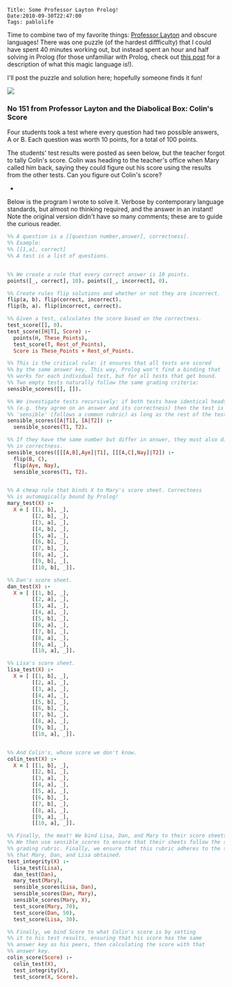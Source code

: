     Title: Some Professor Layton Prolog!
    Date:2010-09-30T22:47:00
    Tags: pablolife

Time to combine two of my favorite things:  [Professor Layton][1] and obscure
languages!  There was one puzzle (of the hardest diffficulty) that I could have
spent 40 minutes working out, but instead spent an hour and half solving in
Prolog (for those unfamiliar with Prolog, check out [this post][2] for a
description of what this magic language is!).


I'll post the puzzle and solution here; hopefully someone finds it fun!

[![][3]][4]

### No 151 from Professor Layton and the Diabolical Box: Colin's Score

Four students took a test where every question had two possible answers, A or
B. Each question was worth 10 points, for a total of 100 points.

The students' test results were posted as seen below, but the teacher forgot
to tally Colin's score. Colin was heading to the teacher's office when Mary
called him back, saying they could figure out his score using the results from
the other tests. Can you figure out Colin's score?

-

Below is the program I wrote to solve it. Verbose by contemporary language
standards, but almost no thinking required, and the answer in an instant! Note
the original version didn't have so many comments; these are to guide the
curious reader.

```prolog
%% A question is a [[question number,answer], correctness].
%% Example:
%% [[1,a], correct]
%% A test is a list of questions.


%% We create a rule that every correct answer is 10 points.
points([_, correct], 10). points([_, incorrect], 0).

%% Create rules flip solutions and whether or not they are incorrect.
flip(a, b). flip(correct, incorrect).
flip(b, a). flip(incorrect, correct).

%% Given a test, calculates the score based on the correctness.
test_score([], 0).
test_score([H|T], Score) :-
  points(H, These_Points),
  test_score(T, Rest_of_Points),
  Score is These_Points + Rest_of_Points.

%% This is the critical rule: it ensures that all tests are scored
%% by the same answer key. This way, Prolog won't find a binding that
%% works for each individual test, but for all tests that get bound.
%% Two empty tests naturally follow the same grading criteria:
sensible_scores([], []).

%% We investigate tests recursively: if both tests have identical heads
%% (e.g. they agree on an answer and its correctness) then the test is
%% 'sensible' (follows a common rubric) as long as the rest of the test does.
sensible_scores([A|T1], [A|T2]) :-
  sensible_scores(T1, T2).

%% If they have the same number but differ in answer, they must also differ
%% in correctness.
sensible_scores([[[A,B],Aye]|T1], [[[A,C],Nay]|T2]) :-
  flip(B, C),
  flip(Aye, Nay),
  sensible_scores(T1, T2).


%% A cheap rule that binds X to Mary's score sheet. Correctness
%% is automagically bound by Prolog!
mary_test(X) :-
  X = [ [[1, b], _],
        [[2, b], _],
        [[3, a], _],
        [[4, b], _],
        [[5, a], _],
        [[6, b], _],
        [[7, b], _],
        [[8, a], _],
        [[9, b], _],
        [[10, b], _]].

%% Dan's score sheet.
dan_test(X) :-
  X = [ [[1, b], _],
        [[2, a], _],
        [[3, a], _],
        [[4, a], _],
        [[5, b], _],
        [[6, a], _],
        [[7, b], _],
        [[8, a], _],
        [[9, a], _],
        [[10, a], _]].

%% Lisa's score sheet.
lisa_test(X) :-
  X = [ [[1, b], _],
        [[2, a], _],
        [[3, a], _],
        [[4, a], _],
        [[5, b], _],
        [[6, b], _],
        [[7, b], _],
        [[8, a], _],
        [[9, b], _],
        [[10, a], _]].


%% And Colin's, whose score we don't know.
colin_test(X) :-
  X = [ [[1, b], _],
        [[2, b], _],
        [[3, a], _],
        [[4, a], _],
        [[5, a], _],
        [[6, b], _],
        [[7, b], _],
        [[8, a], _],
        [[9, a], _],
        [[10, a], _]].

%% Finally, the meat! We bind Lisa, Dan, and Mary to their score sheets.
%% We then use sensible_scores to ensure that their sheets follow the same
%% grading rubric. Finally, we ensure that this rubric adheres to the scores
%% that Mary, Dan, and Lisa obtained.
test_integrity(X) :-
  lisa_test(Lisa),
  dan_test(Dan),
  mary_test(Mary),
  sensible_scores(Lisa, Dan),
  sensible_scores(Dan, Mary),
  sensible_scores(Mary, X),
  test_score(Mary, 70),
  test_score(Dan, 50),
  test_score(Lisa, 30).

%% Finally, we bind Score to what Colin's score is by setting
%% it to his test results, ensuring that his score has the same
%% answer key as his peers, then calculating the score with that
%% answer key.
colin_score(Score) :-
  colin_test(X),
  test_integrity(X),
  test_score(X, Score).
```

   [1]: http://www.morepaul.com/2010/09/repost-professor-layton-and-hell-yes.html
   [2]: http://www.morepaul.com/2009/12/prologgin.html
   [3]: http://2.bp.blogspot.com/_3ys1dwfzc2w/TKV8eSSBEJI/AAAAAAAAAHI/tHj6Z8VErXE/s320/PL2151B.png
   [4]: http://2.bp.blogspot.com/_3ys1dwfzc2w/TKV8eSSBEJI/AAAAAAAAAHI/tHj6Z8VErXE/s1600/PL2151B.png
